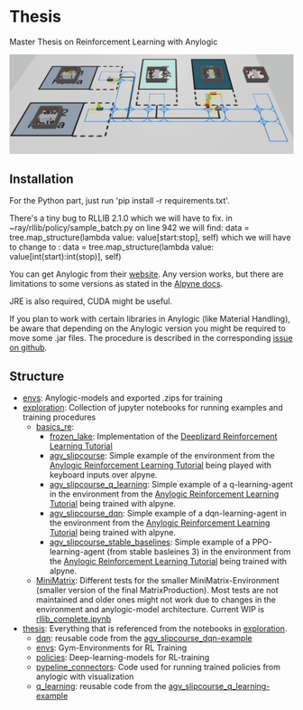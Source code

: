 # Thesis

Master Thesis on Reinforcement Learning with Anylogic

![image](examplerun.gif)


## Installation

For the Python part, just run 'pip install -r requirements.txt'. 

There's a tiny bug to RLLIB 2.1.0 which we will have to fix. in ~ray/rllib/policy/sample_batch.py on line 942 we will find:
            data = tree.map_structure(lambda value: value[start:stop], self)
which we will have to change to :
            data = tree.map_structure(lambda value: value[int(start):int(stop)], self)


You can get Anylogic from their [website](https://www.anylogic.com/downloads/). Any version works, but there are limitations to some versions as stated in the [Alpyne docs](https://t-wolfeadam.github.io/Alpyne/_build/html/intro_getstarted.html).

JRE is also required, CUDA might be useful.

If you plan to work with certain libraries in Anylogic (like Material Handling), be aware that depending on the Anylogic version you might be required to move some .jar files. The procedure is described in the corresponding [issue on github](https://github.com/t-wolfeadam/Alpyne/issues/18).

## Structure

- [envs](./envs): Anylogic-models and exported .zips for training
- [exploration](./exploration): Collection of jupyter notebooks for running examples and training procedures 
    - [basics_re](./exploration/basics_re/):
        - [frozen_lake](./exploration/basics_re/frozen_lake.ipynb): Implementation of the [Deeplizard Reinforcement Learning Tutorial](https://www.youtube.com/watch?v=HGeI30uATws&list=PLZbbT5o_s2xoWNVdDudn51XM8lOuZ_Njv&index=9)
        - [agv_slipcourse](./exploration/basics_re/agv_slipcourse.py): Simple example of the environment from the [Anylogic Reinforcement Learning Tutorial](https://www.youtube.com/watch?v=NeQYsKADD_c) being played with keyboard inputs over alpyne.
        - [agv_slipcourse_q_learning](./exploration/basics_re/agv_slipcourse_q_learning.ipynb): Simple example of a q-learning-agent in the environment from the [Anylogic Reinforcement Learning Tutorial](https://www.youtube.com/watch?v=NeQYsKADD_c) being trained with alpyne.
        - [agv_slipcourse_dqn](./exploration/basics_re/agv_slipcourse_dqn.ipynb): Simple example of a dqn-learning-agent in the environment from the [Anylogic Reinforcement Learning Tutorial](https://www.youtube.com/watch?v=NeQYsKADD_c) being trained with alpyne.
        - [agv_slipcourse_stable_baselines](./exploration/basics_re/agv_slipcourse_stable_baslines.ipynb): Simple example of a PPO-learning-agent (from stable basleines 3) in the environment from the [Anylogic Reinforcement Learning Tutorial](https://www.youtube.com/watch?v=NeQYsKADD_c) being trained with alpyne.
    - [MiniMatrix](./exploration/MiniMatrix/): Different tests for the smaller MiniMatrix-Environment (smaller version of the final MatrixProduction). Most tests are not maintained and older ones might not work due to changes in the environment and anylogic-model architecture. Current WIP is [rllib_complete.ipynb](./exploration/MiniMatrix/rllib_complete.ipynb)
- [thesis](./thesis): Everything that is referenced from the notebooks in [exploration](./exploration).
    - [dqn](./thesis/dqn/): reusable code from the [agv_slipcourse_dqn-example](./exploration/basics_re/agv_slipcourse_dqn.ipynb)
    - [envs](./thesis/envs): Gym-Environments for RL Training
    - [policies](./thesis/policies/): Deep-learning-models for RL-training
    - [pypeline_connectors](./thesis/pypeline_connectors/): Code used for running trained policies from anylogic with visualization
    - [q_learning](./thesis/q_learning/): reusable code from the [agv_slipcourse_q_learning-example](./exploration/basics_re/agv_slipcourse_q_learning.ipynb)